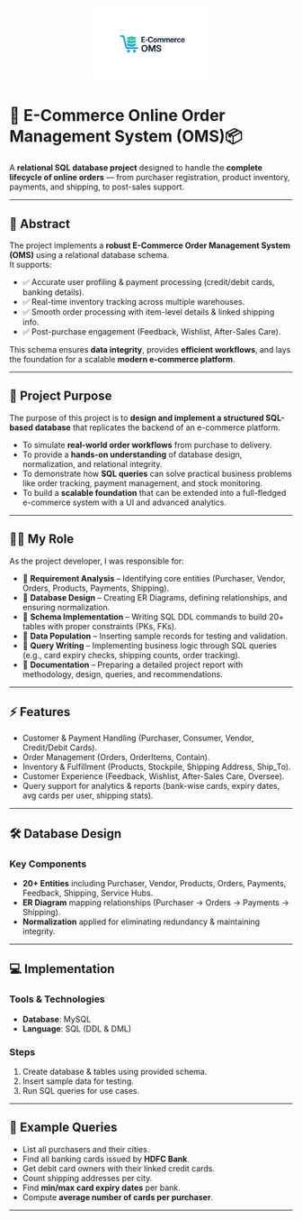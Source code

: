 <p align="center">
  <img src="logo.png" alt="E-Commerce OMS Logo" width="200"/>
</p>

# 🛒 E-Commerce Online Order Management System (OMS)📦

A **relational SQL database project** designed to handle the **complete lifecycle of online orders** — from purchaser registration, product inventory, payments, and shipping, to post-sales support.  


---

## 📖 Abstract

The project implements a **robust E-Commerce Order Management System (OMS)** using a relational database schema.  
It supports:

- ✅ Accurate user profiling & payment processing (credit/debit cards, banking details).  
- ✅ Real-time inventory tracking across multiple warehouses.  
- ✅ Smooth order processing with item-level details & linked shipping info.  
- ✅ Post-purchase engagement (Feedback, Wishlist, After-Sales Care).  

This schema ensures **data integrity**, provides **efficient workflows**, and lays the foundation for a scalable **modern e-commerce platform**.

---

## 🎯 Project Purpose

The purpose of this project is to **design and implement a structured SQL-based database** that replicates the backend of an e-commerce platform.  

- To simulate **real-world order workflows** from purchase to delivery.  
- To provide a **hands-on understanding** of database design, normalization, and relational integrity.  
- To demonstrate how **SQL queries** can solve practical business problems like order tracking, payment management, and stock monitoring.  
- To build a **scalable foundation** that can be extended into a full-fledged e-commerce system with a UI and advanced analytics.  

---

## 👨‍💻 My Role

As the project developer, I was responsible for:

- 📌 **Requirement Analysis** – Identifying core entities (Purchaser, Vendor, Orders, Products, Payments, Shipping).  
- 📌 **Database Design** – Creating ER Diagrams, defining relationships, and ensuring normalization.  
- 📌 **Schema Implementation** – Writing SQL DDL commands to build 20+ tables with proper constraints (PKs, FKs).  
- 📌 **Data Population** – Inserting sample records for testing and validation.  
- 📌 **Query Writing** – Implementing business logic through SQL queries (e.g., card expiry checks, shipping counts, order tracking).  
- 📌 **Documentation** – Preparing a detailed project report with methodology, design, queries, and recommendations.  

---

## ⚡ Features

- Customer & Payment Handling (Purchaser, Consumer, Vendor, Credit/Debit Cards).  
- Order Management (Orders, OrderItems, Contain).  
- Inventory & Fulfillment (Products, Stockpile, Shipping Address, Ship_To).  
- Customer Experience (Feedback, Wishlist, After-Sales Care, Oversee).  
- Query support for analytics & reports (bank-wise cards, expiry dates, avg cards per user, shipping stats).  

---

## 🛠️ Database Design

### Key Components
- **20+ Entities** including Purchaser, Vendor, Products, Orders, Payments, Feedback, Shipping, Service Hubs.  
- **ER Diagram** mapping relationships (Purchaser → Orders → Payments → Shipping).  
- **Normalization** applied for eliminating redundancy & maintaining integrity.  

---

## 💻 Implementation

### Tools & Technologies
- **Database**: MySQL  
- **Language**: SQL (DDL & DML)  

### Steps
1. Create database & tables using provided schema.  
2. Insert sample data for testing.  
3. Run SQL queries for use cases.  

---

## 📂 Example Queries

- List all purchasers and their cities.  
- Find all banking cards issued by **HDFC Bank**.  
- Get debit card owners with their linked credit cards.  
- Count shipping addresses per city.  
- Find **min/max card expiry dates** per bank.  
- Compute **average number of cards per purchaser**.  

---


